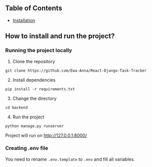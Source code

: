 ## Table of Contents
- [Installation](#how-to-install-and-run-the-project)

## How to install and run the project?
### Running the project locally
1. Clone the repository

` git clone https://github.com/Ewa-Anna/React-Django-Task-Tracker `

2. Install dependencies

` pip install -r requirements.txt `

3. Change the directory

` cd backend `

4. Run the project

` python manage.py runserver `

Project will run on http://127.0.0.1:8000/

### Creating .env file
You need to rename ` .env.template ` to ` .env ` and fill all variables.